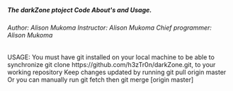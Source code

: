 <h5>The darkZone ptoject Code About's and Usage.</h5>
<h6>
Author: Alison Mukoma
Instructor: Alison Mukoma
Chief programmer: Alison Mukoma
</h6>
<p>
USAGE:
	You must have git installed on your local machine to be able to synchronize 
	git clone https://github.com/h3zTr0n/darkZone.git, to your working repository
	Keep changes updated by running git pull origin master
	Or you can manually run git fetch then git merge [origin master]
</p>
